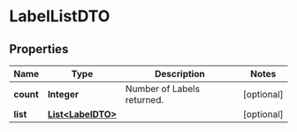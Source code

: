 
# LabelListDTO

## Properties
Name | Type | Description | Notes
------------ | ------------- | ------------- | -------------
**count** | **Integer** | Number of Labels returned.  |  [optional]
**list** | [**List&lt;LabelDTO&gt;**](LabelDTO.md) |  |  [optional]




